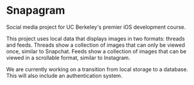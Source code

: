 # Snapagram
Social media project for UC Berkeley's premier iOS development course. 

This project uses local data that displays images in two formats: threads and feeds. Threads show a collection of images that can only be viewed once, similar to Snapchat. Feeds show a collection of images that can be viewed in a scrollable format, similar to Instagram. 

We are currently working on a transition from local storage to a database. This will also include an authentication system.
